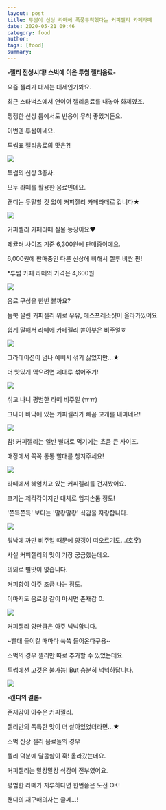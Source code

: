 ```yaml
---
layout: post
title: 투썸이 신상 라떼에 폭풍투척했다는 커피젤리 카페라떼 
date: 2020-05-21 09:46
category: food
author: 
tags: [food]
summary: 
---
```



**-젤리 전성시대! 스벅에 이은 투썸 젤리음료-**

요즘 젤리가 대세는 대세인가봐요.

최근 스타벅스에서 연이어 젤리음료를 내놓아 화제였죠.

쟁쟁한 신상 틈에서도 반응이 무척 좋았거든요.

  

이번엔 투썸이네요.

투썸표 젤리음료의 맛은?!

![](https://img1.daumcdn.net/thumb/R720x0/?fname=https%3A%2F%2Ft1.daumcdn.net%2Fliveboard%2Fdispatch%2F6a31b7af5e444ac999d1d7e5e66c2bb2.JPG)

투썸의 신상 3총사.

모두 라떼를 활용한 음료인데요.

캔디는 두말할 것 없이 커피젤리 카페라떼로 갑니다★

![](https://img1.daumcdn.net/thumb/R720x0/?fname=https%3A%2F%2Ft1.daumcdn.net%2Fliveboard%2Fdispatch%2F8b0508863b0040d7b016638e4c5a0a95.JPG)

커피젤리 카페라떼 실물 등장이요♥

레귤러 사이즈 기준 6,300원에 판매중이에요.

6,000원에 판매중인 다른 신상에 비해서 젤루 비싼 편!

  

*투썸 카페 라떼의 가격은 4,600원

![](https://img1.daumcdn.net/thumb/R720x0/?fname=https%3A%2F%2Ft1.daumcdn.net%2Fliveboard%2Fdispatch%2F3afc61bd66fc4b43b05ef9d524515245.JPG)

음료 구성을 한번 볼까요?

  

듬뿍 깔린 커피젤리 위로 우유, 에스프레소샷이 올라가있어요.

쉽게 말해서 라떼에 카페젤리 쏟아부은 비주얼ㅎ

![](https://t1.daumcdn.net/liveboard/dispatch/9edbffd031234d5091a9f3c86e4f0c48.gif)

그라데이션이 넘나 예뻐서 섞기 싫었지만...★

더 맛있게 먹으려면 제대루 섞어주기!

![](https://img1.daumcdn.net/thumb/R720x0/?fname=https%3A%2F%2Ft1.daumcdn.net%2Fliveboard%2Fdispatch%2F0ccaee847ded412f849a17be261ac805.JPG)

섞고 나니 평범한 라떼 비주얼 (ㅠㅠ)

그나마 바닥에 있는 커피젤리가 빼꼼 고개를 내미네요!

![](https://img1.daumcdn.net/thumb/R720x0/?fname=https%3A%2F%2Ft1.daumcdn.net%2Fliveboard%2Fdispatch%2F769a0e215a5b45bf89769d9329924943.JPG)

참! 커피젤리는 일반 빨대로 먹기에는 쵸큼 큰 사이즈.

매장에서 꼭꼭 통통 빨대를 챙겨주세요!

![](https://img1.daumcdn.net/thumb/R720x0/?fname=https%3A%2F%2Ft1.daumcdn.net%2Fliveboard%2Fdispatch%2F22e0e91128334f2ab4ec76ae275380b7.JPG)

라떼에서 헤엄치고 있는 커피젤리를 건져봤어요.

크기는 제각각이지만 대체로 엄지손톱 정도!

'쫀득쫀득' 보다는 '말캉말캉' 식감을 자랑합니다.

![](https://img1.daumcdn.net/thumb/R720x0/?fname=https%3A%2F%2Ft1.daumcdn.net%2Fliveboard%2Fdispatch%2F00cf7c210da149a9a63cc67d87df0a5a.JPG)

워낙에 까만 비주얼 때문에 양갱이 떠오르기도...(호홋)

  

사실 커피젤리의 맛이 가장 궁금했는데요.

의외로 별맛이 없습니다.

커피향이 아주 조금 나는 정도.

이마저도 음료랑 같이 마시면 존재감 0.

![](https://img1.daumcdn.net/thumb/R720x0/?fname=https%3A%2F%2Ft1.daumcdn.net%2Fliveboard%2Fdispatch%2F2d09991126434a309c17e7dfd2825ef0.JPG)

커피젤리 양만큼은 아주 넉넉합니다.

~빨대 들이킬 때마다 쑥쑥 들어온다구용~

  

스벅의 경우 젤리만 따로 추가할 수 있었는데요.

투썸에선 고것은 불가능! But 충분히 넉넉하답니다.

![](https://img1.daumcdn.net/thumb/R720x0/?fname=https%3A%2F%2Ft1.daumcdn.net%2Fliveboard%2Fdispatch%2F23194f913c3d49c69ba6e4c2bce0055c.JPG)

**-캔디의 결론-**

  

존재감이 아수운 커피젤리.

젤리만의 독특한 맛이 더 살아있었더라면...★

  

스벅 신상 젤리 음료들의 경우

젤리 덕분에 달콤함이 훅! 올라갔는데요.

커피젤리는 말캉말캉 식감이 전부였어요.

  

평범한 라떼가 지루하다면 한번쯤은 도전 OK!

캔디의 재구매의사는 글쎄...!